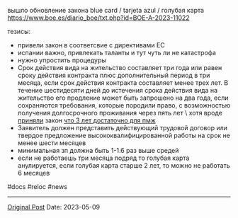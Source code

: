 вышло обновление закона blue card / tarjeta azul / голубая карта https://www.boe.es/diario_boe/txt.php?id=BOE-A-2023-11022

тезисы:
- привели закон в соответсвие с директивами ЕС
- испании важно, привлекать таланты и тут чуть ли не катастрофа
- нужно упростить процедуры
- Срок действия вида на жительство составляет три года или равен сроку действия контракта плюс дополнительный период в три месяца, если срок действия контракта составляет менее трех лет. В течение шестидесяти дней до истечения срока действия вида на жительство его продление может быть запрошено на два года, если сохраняются требования, которые породили право, с возможностью получения долгосрочного проживания через пять лет \\ хотя вроде [приняли](https://eur-lex.europa.eu/legal-content/EN/HIS/?uri=CELEX:52022PC0650) закон [что 3 лет достаточно для пмж](https://www.europarl.europa.eu/news/en/press-room/20230419IPR80906/asylum-and-migration-parliament-confirms-key-reform-mandates)
- Заявитель должен представить действующий трудовой договор или твердое предложение высококвалифицированной работы на срок не менее шести месяцев
- минимальная зп должна быть 1-1.6 раз выше средей
- если не работаешь три месяца подряд то голубая карта анулируется, если голубая карта старше 2 лет, то можно не работать 6 месяцев

#docs #reloc #news

---
[Original Post](https://t.me/lev2tarragona/1224)
Date: 2023-05-09
